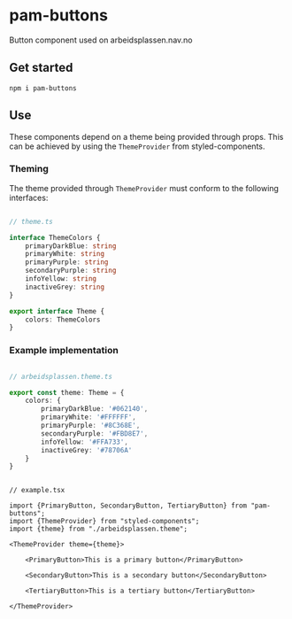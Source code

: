 # pam-buttons

Button component used on arbeidsplassen.nav.no

## Get started

`npm i pam-buttons`

## Use

These components depend on a theme being provided through props. This can be achieved
by using the `ThemeProvider` from styled-components.

### Theming

The theme provided through `ThemeProvider` must conform to the following interfaces:

```typescript

// theme.ts

interface ThemeColors {
    primaryDarkBlue: string
    primaryWhite: string
    primaryPurple: string
    secondaryPurple: string
    infoYellow: string
    inactiveGrey: string
}

export interface Theme {
    colors: ThemeColors
}
```

### Example implementation

```typescript

// arbeidsplassen.theme.ts

export const theme: Theme = {
    colors: {
        primaryDarkBlue: '#062140',
        primaryWhite: '#FFFFFF',
        primaryPurple: '#8C368E',
        secondaryPurple: '#FBD8E7',
        infoYellow: '#FFA733',
        inactiveGrey: '#78706A'
    }
}
```

```tsx

// example.tsx

import {PrimaryButton, SecondaryButton, TertiaryButton} from "pam-buttons";
import {ThemeProvider} from "styled-components";
import {theme} from "./arbeidsplassen.theme";

<ThemeProvider theme={theme}>

    <PrimaryButton>This is a primary button</PrimaryButton>

    <SecondaryButton>This is a secondary button</SecondaryButton>

    <TertiaryButton>This is a tertiary button</TertiaryButton>

</ThemeProvider>
```
